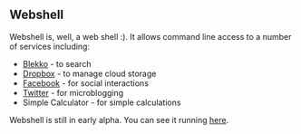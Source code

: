Webshell
--------

Webshell is, well, a web shell :). It allows command line access to a number of services including:

* [Blekko](http://blekko.com) - to search
* [Dropbox](http://dropbox.com) - to manage cloud storage
* [Facebook](http://facebook.com) - for social interactions
* [Twitter](http://twitter.com) - for microblogging
* Simple Calculator - for simple calculations

Webshell is still in early alpha. You can see it running [here](http://webshell.tutorials.opalang.org).

